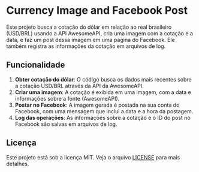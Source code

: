 # Currency Image and Facebook Post

Este projeto busca a cotação do dólar em relação ao real brasileiro (USD/BRL) usando a API AwesomeAPI, cria uma imagem com a cotação e a data, e faz um post dessa imagem em uma página do Facebook. Ele também registra as informações da cotação em arquivos de log.

## Funcionalidade

1. **Obter cotação do dólar**: O código busca os dados mais recentes sobre a cotação USD/BRL através da API da AwesomeAPI.
2. **Criar uma imagem**: A cotação é exibida em uma imagem, com a data e informações sobre a fonte (AwesomeAPI).
3. **Postar no Facebook**: A imagem gerada é postada na sua conta do Facebook, com uma mensagem que inclui a data e a hora da postagem.
4. **Log das operações**: As informações sobre a cotação e o ID do post no Facebook são salvas em arquivos de log.


## Licença
Este projeto está sob a licença MIT. Veja o arquivo [LICENSE](LICENSE) para mais detalhes.

